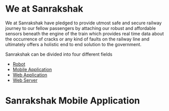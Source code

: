 # We at Sanrakshak

We at Sanrakshak have pledged to provide utmost safe and secure railway journey to our fellow passengers by attaching our robust and affordable sensors beneath the engine of the train which provides real time data about the occurrence of cracks or any kind of faults on the railway line and ultimately offers a holistic end to end solution to the government.

Sanrakshak can be divided into four different fields
- [Robot]()
- [Mobile Application](https://github.com/ItzzRitik/Sanrakshak-Application)
- [Web Application](https://github.com/ItzzRitik/Sanrakshak-Home)
- [Web Server](https://github.com/ItzzRitik/Sanrakshak-Backend)

# Sanrakshak Mobile Application



